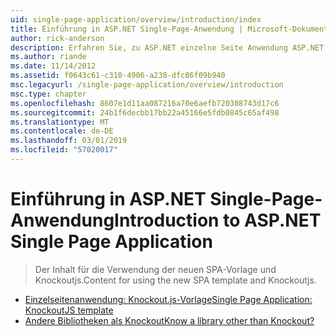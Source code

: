 ```yaml
---
uid: single-page-application/overview/introduction/index
title: Einführung in ASP.NET Single-Page-Anwendung | Microsoft-Dokumentation
author: rick-anderson
description: Erfahren Sie, zu ASP.NET einzelne Seite Anwendung ASP.NET Single-Page Application (SPA) hilft Ihnen, Anwendungen zu erstellen, die erhebliche clientseitige Interakti enthalten...
ms.author: riande
ms.date: 11/14/2012
ms.assetid: f0643c61-c310-4906-a238-dfc86f09b940
msc.legacyurl: /single-page-application/overview/introduction
msc.type: chapter
ms.openlocfilehash: 8607e1d11aa087216a70e6aefb720308743d17c6
ms.sourcegitcommit: 24b1f6decbb17bb22a45166e5fdb0845c65af498
ms.translationtype: MT
ms.contentlocale: de-DE
ms.lasthandoff: 03/01/2019
ms.locfileid: "57020017"
---
```

<a name="introduction-to-aspnet-single-page-application"></a><span data-ttu-id="ac2d9-103">Einführung in ASP.NET Single-Page-Anwendung</span><span class="sxs-lookup"><span data-stu-id="ac2d9-103">Introduction to ASP.NET Single Page Application</span></span>
====================
> <span data-ttu-id="ac2d9-104">Der Inhalt für die Verwendung der neuen SPA-Vorlage und Knockoutjs.</span><span class="sxs-lookup"><span data-stu-id="ac2d9-104">Content for using the new SPA template and Knockoutjs.</span></span>


- [<span data-ttu-id="ac2d9-105">Einzelseitenanwendung: Knockout.js-Vorlage</span><span class="sxs-lookup"><span data-stu-id="ac2d9-105">Single Page Application: KnockoutJS template</span></span>](knockoutjs-template.md)
- [<span data-ttu-id="ac2d9-106">Andere Bibliotheken als Knockout</span><span class="sxs-lookup"><span data-stu-id="ac2d9-106">Know a library other than Knockout?</span></span>](other-libraries.md)
